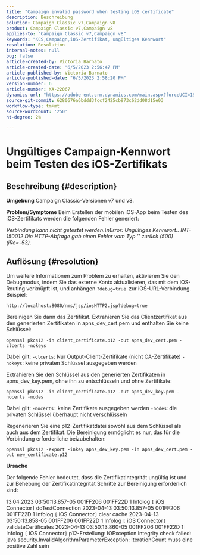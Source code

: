 ```yaml
---
title: "Campaign invalid password when testing iOS certificate"
description: Beschreibung
solution: Campaign Classic v7,Campaign v8
product: Campaign Classic v7,Campaign v8
applies-to: "Campaign Classic v7,Campaign v8"
keywords: "KCS,Campaign,iOS-Zertifikat, ungültiges Kennwort"
resolution: Resolution
internal-notes: null
bug: false
article-created-by: Victoria Barnato
article-created-date: "6/5/2023 2:56:47 PM"
article-published-by: Victoria Barnato
article-published-date: "6/5/2023 2:58:20 PM"
version-number: 6
article-number: KA-22067
dynamics-url: "https://adobe-ent.crm.dynamics.com/main.aspx?forceUCI=1&pagetype=entityrecord&etn=knowledgearticle&id=52e1602b-b103-ee11-8f6e-6045bd006ce9"
source-git-commit: 6280676a6bddd3fccf2425cb973c62dd08d15e03
workflow-type: tm+mt
source-wordcount: '250'
ht-degree: 2%

---
```


# Ungültiges Campaign-Kennwort beim Testen des iOS-Zertifikats

## Beschreibung {#description}

<b>Umgebung</b>
Campaign Classic-Versionen v7 und v8.


<b>Problem/Symptome</b>
Beim Erstellen der mobilen iOS-App beim Testen des iOS-Zertifikats werden die folgenden Fehler generiert:

*Verbindung kann nicht getestet werden.\nError: Ungültiges Kennwort.. INT-150012 Die HTTP-Abfrage gab einen Fehler vom Typ &#39;&#39; zurück (500) (iRc=-53).*


## Auflösung {#resolution}


Um weitere Informationen zum Problem zu erhalten, aktivieren Sie den Debugmodus, indem Sie das externe Konto aktualisieren, das mit dem iOS-Routing verknüpft ist, und anhängen `?debug=true `zur iOS-URL-Verbindung. Beispiel:

`http://localhost:8080/nms/jsp/iosHTTP2.jsp?debug=true`

Bereinigen Sie dann das Zertifikat. Extrahieren Sie das Clientzertifikat aus den generierten Zertifikaten in apns_dev_cert.pem und enthalten Sie keine Schlüssel:

`openssl pkcs12 -in client_certificate.p12 -out apns_dev_cert.pem -clcerts -nokeys`

Dabei gilt:
`-clcerts`: Nur Output-Client-Zertifikate (nicht CA-Zertifikate)
`-nokeys`: keine privaten Schlüssel ausgegeben werden

Extrahieren Sie den Schlüssel aus den generierten Zertifikaten in apns_dev_key.pem, ohne ihn zu entschlüsseln und ohne Zertifikate:

`openssl pkcs12 -in client_certificate.p12 -out apns_dev_key.pem -nocerts -nodes`

Dabei gilt:
`-nocerts:` keine Zertifikate ausgegeben werden
`-nodes:`die privaten Schlüssel überhaupt nicht verschlüsseln

Regenerieren Sie eine p12-Zertifikatdatei sowohl aus dem Schlüssel als auch aus dem Zertifikat. Die Bereinigung ermöglicht es nur, das für die Verbindung erforderliche beizubehalten: 

`openssl pkcs12 -export -inkey apns_dev_key.pem -in apns_dev_cert.pem -out new_certificate.p12`

<b>Ursache</b>

Der folgende Fehler bedeutet, dass die Zertifikatintegrität ungültig ist und zur Behebung der Zertifikatintegrität Schritte zur Bereinigung erforderlich sind:

13.04.2023 03:50:13.857-05 001FF206 001FF22D 1 Infolog `[` iOS Connector`]`  doTestConnection 2023-04-13 03:50:13.857-05 001FF206 001FF22D 1 Infolog `[` iOS Connector`]`  clear cache 2023-04-13 03:50:13.858-05 001FF206 001FF22D 1 Infolog `[` iOS Connector`]`  validateCertificates 2023-04-13 03:50:13.860-05 001FF206 001FF22D 1 Infolog `[` iOS Connector`]`  p12-Erstellung: IOException Integrity check failed: java.security.InvalidAlgorithmParameterException: IterationCount muss eine positive Zahl sein

